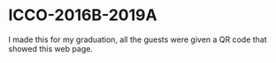 # ICCO-2016B-2019A

I made this for my graduation, all the guests were given a QR code that showed this web page.
